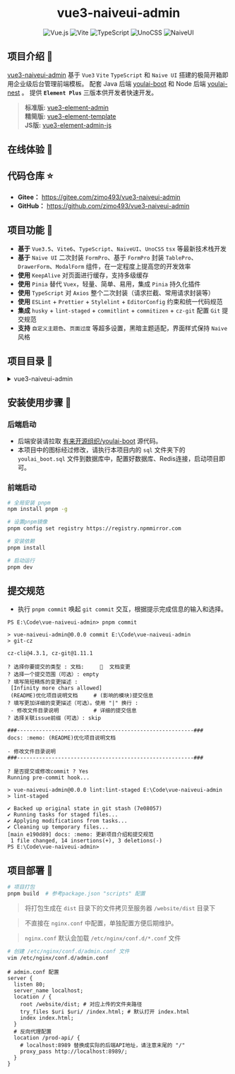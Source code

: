 <div align="center">
  <h1>vue3-naiveui-admin</h1>

  ![Vue.js](https://img.shields.io/badge/Vue-3.5.18-42B883?logo=vuedotjs)
  ![Vite](https://img.shields.io/badge/Vite-7.0.6-bd34fe?logo=vite&logoColor=bd34fe)
  ![TypeScript](https://img.shields.io/badge/TypeScript-5.9.0-3178C6?logo=typescript)
  ![UnoCSS](https://img.shields.io/badge/UnoCSS-66.4.1-333?logo=unocss)
  ![NaiveUI](https://img.shields.io/badge/NaiveUI-2.42.0-63e2b7.svg)
</div>

## 项目介绍 📖
[vue3-naiveui-admin](https://gitee.com/zimo493/vue3-naiveui-admin) 基于 `Vue3` `Vite` `TypeScript` 和 `Naive UI` 搭建的极简开箱即用企业级后台管理前端模板。 配套 Java 后端 [youlai-boot](https://gitee.com/youlaiorg/youlai-boot) 和 Node 后端 [youlai-nest](https://gitee.com/youlaiorg/youlai-nest) 。 提供 **`Element Plus`** 三版本供开发者快速开发。

> **标准版:** [vue3-element-admin](https://gitee.com/youlaiorg/vue3-element-admin) <br />
> **精简版:** [vue3-element-template](https://gitee.com/youlaiorg/vue3-element-template) <br />
> **JS版:** [vue3-element-admin-js](https://gitee.com/youlaiorg/vue3-element-admin-js) <br />

## 在线体验 👀

## 代码仓库 ⭐
- **Gitee：** https://gitee.com/zimo493/vue3-naiveui-admin
- **GitHub：** https://github.com/zimo493/vue3-naiveui-admin

## 项目功能 🔨
- **基于** `Vue3.5`、`Vite6`、`TypeScript`、`NaiveUI`、`UnoCSS` `tsx` 等最新技术栈开发
- **基于** `Naive UI` 二次封装 `FormPro`、基于 `FormPro` 封装 `TablePro`、`DrawerForm`、`ModalForm` 组件，在一定程度上提高您的开发效率
- **使用** `KeepAlive` 对页面进行缓存，支持多级缓存
- **使用** `Pinia` 替代 `Vuex`，轻量、简单、易用，集成 `Pinia` 持久化插件
- **使用** `TypeScript` 对 `Axios` 整个二次封装（请求拦截、常用请求封装等）
- **使用** `ESLint` + `Prettier` + `Stylelint` + `EditorConfig` 约束和统一代码规范
- **集成** `husky` + `lint-staged` + `commitlint` + `commitizen` + `cz-git` 配置 `Git` 提交规范
- **支持** `自定义主题色`、`页面过度` 等超多设置，黑暗主题适配，界面样式保持 `Naive` 风格

## 项目目录 📁
<details>
<summary> vue3-naiveui-admin </summary>

```ini
├─ .husky                   # Git 提交钩子
├─ .vscode                  # VSCode 推荐配置
├─ build                    # 构建文件配置
│  ├─ buildOptions.ts        # Vite构建配置
│  ├─ cssOptions.ts          # CSS 配置
│  ├─ htmlPlugin.ts          # 自定义Vite插件
│  ├─ index.ts               # 构建入口
│  ├─ optimizeDepsOptions.ts # 依赖优化配置
│  ├─ pluginsOptions.ts      # 插件配置
│  ├─ resolveOptions.ts      # 路径配置
│  ├─ rollupOptions.ts       # rollup 配置
│  ├─ serverOptions.ts       # 开发服务器配置
│  └─ terserOptions.ts       # terser 配置
├─ locales                  # 国际化文件
├─ public                   # 静态资源文件（该文件夹不会被打包）
├─ sql                      # 数据库脚本
│  └─ youlai_boot.sql        # 基础数据库脚本
├─ src                      # 源代码
│  ├─ api                   # API 接口管理
│  ├─ assets                # 静态资源文件
│     └── svg-icons          # 自定义svg图标资源(图标选择器选择本地图标源)
│  ├─ components            # 全局组件
│  ├─ directives            # 全局指令文件
│  ├─ enums                 # 枚举文件
│  ├─ hooks                 # 常用 Hooks 封装
│     ├── useWebsocket/*     # Websocket
│     ├── index.ts           # 统一导出全局 Hooks
│     ├── useBoolean.ts      # 组合式使用 Boolean
│     ├── useCompRef.ts      # 组合式使用 ref
│     ├── useDict.ts         # 获取字典数据
│     ├── useKeepTicking.ts  # 组合式定时器钩子方法
│     ├── useLoading.ts      # 组合式使用Loading方法
│     └── useRange.ts        # 列表搜索时间范围处理方法
│  ├─ layout                # 框架布局模块
│     ├── components         # 布局内部组件
│     ├── main               # 布局框架
│     └── index.txs          # 布局组件基座
│  ├─ modules               # 全局模块注册
│     ├── assets.ts          # 静态资源
│     ├── directives.ts      # 指令
│     └── i18n.ts            # 多语言
│  ├─ plugins               # 全局插件注册
│     ├── appVersion.ts      # App更新提示刷新
│     ├── websocket.ts       # WebSocket
│     └── index.ts           # 统一导出
│  ├─ router                # 路由管理
│     ├── modules            # 路由模块
│         ├── guard.ts        # 路由守卫配置
│         └── routes.ts       # 本地静态页面路由
│     └── index.ts           # 实例化路由导出
│  ├─ store                 # pinia store
│     ├── modules            # store模块
│         ├── app.ts     # 样式布局设置相关存储
│         ├── auth.ts         # 用户权限相关存储
│         ├── dict.ts         # 字典相关存储
│         ├── routes.ts       # 路由相关存储
│         ├── tab.ts          # Tab页签相关存储
│         └── watermark.ts    # 水印相关存储
│     └── index.ts           # 实例化仓库导出
│  ├─ styles                # 全局样式文件
│     ├── index.css          # 统一导出出口
│     ├── naive.css          # 修改NaiveUI原有样式
│     ├── reset.css          # 重置样式css
│     ├── transition.css     # 过渡样式css
│     └── wangEditor.css     # wangEditor富文本编辑器样式
│  ├─ types                 # 全局 ts 声明
│  ├─ typings               # 自动导入类型文件(此目录可删除,启动项目后会自动生成)
│     ├── auto-imports.d.ts  # 自动导入方法类型文件
│     └── components.d.ts    # 自动导入组件类型文件
│  ├─ utils                 # 常用工具库
│     ├── comm.ts            # 常用工具方法
│     ├── i18n.ts            # 国际化方法
│     ├── icon.ts            # 图标工具
│     ├── index.ts           # 工具类统一导出出口
│     ├── is.ts              # 各种判断方法
│     ├── jsencrypt.ts       # encrypt加密解密方法
│     ├── request.ts         # axios 请求封装
│     ├── router.ts          # 路由工具
│     ├── spin.ts            # 加载动画和通用异步操作封装工具
│     ├── storage.ts         # 存储封装工具
│     └── theme.ts           # 主题配置
│  ├─ views                 # 项目所有页面
│  ├─ App.tsx               # APP根组件
│  └─ main.ts               # 项目入口文件
├─ .env.development        # 开发环境配置
├─ .env.production         # 生产环境配置
├─ .eslintrc-auto-import.json  # eslint 自动引入配置文件
├─ .gitignore              # 忽略 git 提交
├─ .prettierignore         # prettier 忽略文件
├─ .prettierrc.yaml        # prettier 规则配置
├─ .stylelintignore        # stylelint 忽略文件
├─ .stylelintrc.cjs        # stylelint 规则配置
├─ commitlint.config.cjs   # 代码提交规则配置
├─ eslint.config.ts        # eslint 规则配置
├─ index.html              # 入口 html
├─ LICENSE                 # 开源协议文件
├─ package.json            # 依赖包管理
├─ pnpm-lock.json          # 依赖包包版本锁定文件
├─ README.md               # README 介绍
├─ tsconfig.json           # typescript 全局配置
├─ unocss.config.js        # unocss 配置
└─ vite.config.ts          # vite 全局配置文件
```
</details>

## 安装使用步骤 📔
### 后端启动
- 后端安装请拉取 [有来开源组织/youlai-boot](https://gitee.com/youlaiorg/youlai-boot) 源代码。
- 本项目中的图标经过修改，请执行本项目内的 `sql` 文件夹下的 `youlai_boot.sql` 文件到数据库中，配置好数据库、Redis连接，启动项目即可。

### 前端启动
```bash
# 全局安装 pnpm
npm install pnpm -g

# 设置pnpm镜像
pnpm config set registry https://registry.npmmirror.com

# 安装依赖
pnpm install

# 启动运行
pnpm dev
```

## 提交规范
- 执行 `pnpm commit` 唤起 `git commit` 交互，根据提示完成信息的输入和选择。

```shell
PS E:\Code\vue-naiveui-admin> pnpm commit

> vue-naiveui-admin@0.0.0 commit E:\Code\vue-naiveui-admin
> git-cz

cz-cli@4.3.1, cz-git@1.11.1

? 选择你要提交的类型 : 文档:     📝  文档变更
? 选择一个提交范围（可选）: empty
? 填写简短精炼的变更描述 :
 [Infinity more chars allowed]
 (README)优化项目说明文档     # (影响的模块)提交信息
? 填写更加详细的变更描述（可选）。使用 "|" 换行 :
 - 修改文件目录说明           # 详细的提交信息
? 选择关联issue前缀（可选）: skip

###--------------------------------------------------------###
docs: :memo: (README)优化项目说明文档

- 修改文件目录说明
###--------------------------------------------------------###

? 是否提交或修改commit ? Yes
Running pre-commit hook...

> vue-naiveui-admin@0.0.0 lint:lint-staged E:\Code\vue-naiveui-admin
> lint-staged

✔ Backed up original state in git stash (7e08057)
✔ Running tasks for staged files...
✔ Applying modifications from tasks...
✔ Cleaning up temporary files...
[main e190d89] docs: :memo: 更新项目介绍和提交规范
 1 file changed, 14 insertions(+), 3 deletions(-)
PS E:\Code\vue-naiveui-admin>
```

## 项目部署 🚀
```bash
# 项目打包
pnpm build  # 参考package.json "scripts" 配置
```

> 将打包生成在 `dist` 目录下的文件拷贝至服务器 `/website/dist` 目录下

> 不直接在 `nginx.conf` 中配置，单独配置方便后期维护。

> `nginx.conf` 默认会加载 `/etc/nginx/conf.d/*.conf` 文件

```bash
# 创建 /etc/nginx/conf.d/admin.conf 文件
vim /etc/nginx/conf.d/admin.conf
```

```shell
# admin.conf 配置
server {
  listen 80;
  server_name localhost;
  location / {
    root /website/dist; # 对应上传的文件夹路径
    try_files $uri $uri/ /index.html; # 默认打开 index.html
    index index.html;
  }
  # 反向代理配置
  location /prod-api/ {
    # localhost:8989 替换成实际的后端API地址，请注意末尾的 "/"
    proxy_pass http://localhost:8989/;
  }
}
```

